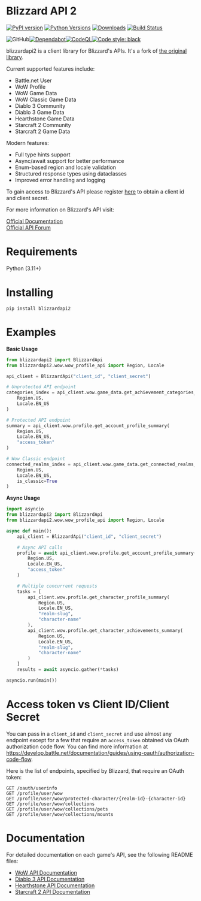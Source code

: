 # Blizzard API 2

[![PyPI version](https://badge.fury.io/py/blizzardapi2.svg)](https://badge.fury.io/py/blizzardapi2)
[![Python Versions](https://img.shields.io/pypi/pyversions/blizzardapi2.svg)](https://pypi.org/project/blizzardapi2/)
[![Downloads](https://img.shields.io/pypi/dm/blizzardapi2.svg)](https://pypi.org/project/blizzardapi2/)
[![Build Status](https://github.com/lostcol0ny/python-blizzardapi2/actions/workflows/python-package.yml/badge.svg)](https://github.com/lostcol0ny/python-blizzardapi2/actions/workflows/python-package.yml)

![GitHub](https://img.shields.io/github/license/lostcol0ny/python-blizzardapi2)[![Dependabot](https://github.com/lostcol0ny/blizzardapi2/actions/workflows/dependabot/dependabot-updates/badge.svg)](https://github.com/lostcol0ny/blizzardapi2/actions/workflows/dependabot/dependabot-updates)[![CodeQL](https://github.com/lostcol0ny/python-blizzardapi2/actions/workflows/github-code-scanning/codeql/badge.svg)](https://github.com/lostcol0ny/python-blizzardapi2/actions/workflows/github-code-scanning/codeql)[![Code style: black](https://img.shields.io/badge/code%20style-black-000000.svg)](https://github.com/psf/black)

blizzardapi2 is a client library for Blizzard's APIs. It's a fork of [the original library](https://github.com/trevorphillipscoding/python-blizzardapi/).

Current supported features include:

- Battle.net User
- WoW Profile
- WoW Game Data
- WoW Classic Game Data
- Diablo 3 Community
- Diablo 3 Game Data
- Hearthstone Game Data
- Starcraft 2 Community
- Starcraft 2 Game Data

Modern features:

- Full type hints support
- Async/await support for better performance
- Enum-based region and locale validation
- Structured response types using dataclasses
- Improved error handling and logging

To gain access to Blizzard's API please register [here](https://develop.battle.net/access/) to obtain a client id and client secret.

For more information on Blizzard's API visit:

[Official Documentation](https://develop.battle.net/documentation)  
[Official API Forum](https://us.forums.blizzard.com/en/blizzard/c/api-discussion)

# Requirements

Python (3.11+)

# Installing

`pip install blizzardapi2`

# Examples

**Basic Usage**

```python
from blizzardapi2 import BlizzardApi
from blizzardapi2.wow.wow_profile_api import Region, Locale

api_client = BlizzardApi("client_id", "client_secret")

# Unprotected API endpoint
categories_index = api_client.wow.game_data.get_achievement_categories_index(
    Region.US,
    Locale.EN_US
)

# Protected API endpoint
summary = api_client.wow.profile.get_account_profile_summary(
    Region.US,
    Locale.EN_US,
    "access_token"
)

# Wow Classic endpoint
connected_realms_index = api_client.wow.game_data.get_connected_realms_index(
    Region.US,
    Locale.EN_US,
    is_classic=True
)
```

**Async Usage**

```python
import asyncio
from blizzardapi2 import BlizzardApi
from blizzardapi2.wow.wow_profile_api import Region, Locale

async def main():
    api_client = BlizzardApi("client_id", "client_secret")

    # Async API calls
    profile = await api_client.wow.profile.get_account_profile_summary(
        Region.US,
        Locale.EN_US,
        "access_token"
    )

    # Multiple concurrent requests
    tasks = [
        api_client.wow.profile.get_character_profile_summary(
            Region.US,
            Locale.EN_US,
            "realm-slug",
            "character-name"
        ),
        api_client.wow.profile.get_character_achievements_summary(
            Region.US,
            Locale.EN_US,
            "realm-slug",
            "character-name"
        )
    ]
    results = await asyncio.gather(*tasks)

asyncio.run(main())
```

# Access token vs Client ID/Client Secret

You can pass in a `client_id` and `client_secret` and use almost any endpoint except for a few that require an `access_token` obtained via OAuth authorization code flow. You can find more information at https://develop.battle.net/documentation/guides/using-oauth/authorization-code-flow.

Here is the list of endpoints, specified by Blizzard, that require an OAuth token:

```
GET /oauth/userinfo
GET /profile/user/wow
GET /profile/user/wow/protected-character/{realm-id}-{character-id}
GET /profile/user/wow/collections
GET /profile/user/wow/collections/pets
GET /profile/user/wow/collections/mounts
```

# Documentation

For detailed documentation on each game's API, see the following README files:

- [WoW API Documentation](docs/wow/README.md)
- [Diablo 3 API Documentation](docs/diablo3/README.md)
- [Hearthstone API Documentation](docs/hearthstone/README.md)
- [Starcraft 2 API Documentation](docs/starcraft2/README.md)
